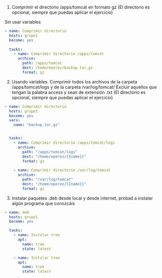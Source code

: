  1. Comprimir el directorio /apps/tomcat en formato gz (El directorio es opcional, siempre que puedas aplicar el ejercicio)

Sin usar variables

``` yml
- name: Comprimir directorio
  hosts: grupo1
  become: yes
  
  tasks:
    - name: Comprimir directorio /apps/tomcat
      archive:
        path: /apps/tomcat
        dest: /home/eperez/backup.tar.gz
        format: gz

```


2. Usando variables. Comprimir todos los archivos de la carpeta /apps/tomcat/logs y de la carpeta /var/log/tomcat/ Excluir aquellos que tengan la palabra access y sean de extensión .txt (El directorio es opcional, siempre que puedas aplicar el ejercicio)

``` yml
- name: Comprimir directorio
  hosts: grupo1
  become: yes
  vars:
    name: "backup.tar.gz"


  tasks:
    - name: Comprimir directorio /apps/tomcat/logs
      archive:
        path: "/apps/tomcat/logs"
        dest: "/home/eperez/{{name}}"
        format: gz
    
    - name: Comprimir directorio /var/log/tomcat
      archive:
        path: "/var/log/tomcat"
        dest: "/home/eperez/{{name}}"
        format: gz
```

3. Instalar paquetes .deb desde local y desde internet, probad a instalar algún programa que conozcáis

``` yml
- name: deb
  hosts: grupo1
  become: yes

  tasks:
    - name: Instalar tree
      apt:
        name: tree
        state: latest

    - name: Instalar tree
      apt:
        name: tree
        state: latest

```